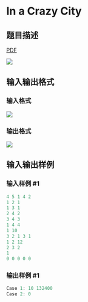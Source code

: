 # In a Crazy City

## 题目描述

[problemUrl]: https://uva.onlinejudge.org/index.php?option=com_onlinejudge&Itemid=8&category=244&page=show_problem&problem=3388

[PDF](https://uva.onlinejudge.org/external/122/p12236.pdf)

![](https://cdn.luogu.com.cn/upload/vjudge_pic/UVA12236/d243418a704708fbe8feec16786768a25eeb9e33.png)

## 输入输出格式

### 输入格式

![](https://cdn.luogu.com.cn/upload/vjudge_pic/UVA12236/c303da72df9cb354f89bfaf7b2b5921a68c3f365.png)

### 输出格式

![](https://cdn.luogu.com.cn/upload/vjudge_pic/UVA12236/1b7d2a29dee4469f2d9641064c775a1e61569386.png)

## 输入输出样例

### 输入样例 #1

```cpp
4 5 1 4 2
1 2 1
1 3 1
2 4 2
3 4 3
1 4 4
1 10
3 2 1 3 1
1 2 12
2 3 2
1
0 0 0 0 0
```


### 输出样例 #1

```cpp
Case 1: 10 132400
Case 2: 0
```


